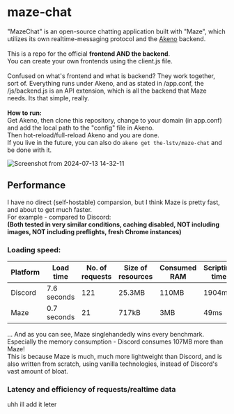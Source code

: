 # maze-chat
"MazeChat" is an open-source chatting application built with "Maze", which utilizes its own realtime-messaging protocol and the <a href="https://github.com/the-lstv/Akeno">Akeno</a> backend. <br> <br>
This is a repo for the official **frontend AND the backend**. <br>
You can create your own frontends using the client.js file. <br>
<br>
Confused on what's frontend and what is backend? They work together, sort of.
Everything runs under Akeno, and as stated in /app.conf, the /js/backend.js is an API extension, which is all the backend that Maze needs. Its that simple, really.
<br>
<br>
**How to run:** <br>
Get Akeno, then clone this repository, change to your domain (in app.conf) and add the local path to the "config" file in Akeno. <br>
Then hot-reload/full-reload Akeno and you are done.
<br>
If you live in the future, you can also do `akeno get the-lstv/maze-chat` and be done with it.

![Screenshot from 2024-07-13 14-32-11](https://github.com/user-attachments/assets/6ea9dbbd-cf11-43f6-9424-b4931d37cfb2)


## Performance
I have no direct (self-hostable) comparsion, but I think Maze is pretty fast, and about to get much faster.<br>
For example - compared to Discord:<br>
**(Both tested in very similar conditions, caching disabled, NOT including images, NOT including preflights, fresh Chrome instances)**

### Loading speed:
| Platform | Load time | No. of requests | Size of resources | Consumed RAM | Scripting time | Rendering time |
|-|-|-|-|-|-|-|
| Discord | 7.6 seconds | 121 | 25.3MB | 110MB | 1904ms | 178ms |
| Maze | 0.7 seconds | 21 | 717kB | 3MB | 49ms | 35ms |

... And as you can see, Maze singlehandedly wins every benchmark. Especially the memory consumption - Discord consumes 107MB more than Maze!<br>
This is because Maze is much, much more lightweight than Discord, and is also written from scratch, using vanilla technologies, instead of Discord's vast amount of bloat.

### Latency and efficiency of requests/realtime data
uhh ill add it leter
